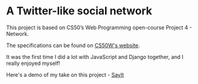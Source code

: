 # A Twitter-like social network

This project is based on CS50’s Web Programming open-course Project 4 - Network.

The specifications can be found on [CS50W's website](https://cs50.harvard.edu/web/2020/projects/4/network/).

It was the first time I did a lot with JavaScript and Django together, and I really enjoyed myself!

Here's a demo of my take on this project - [SayIt](https://sayit.whoismari.dev/)
